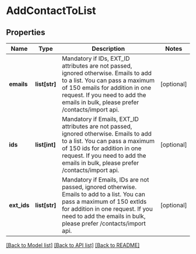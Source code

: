 # AddContactToList

## Properties
Name | Type | Description | Notes
------------ | ------------- | ------------- | -------------
**emails** | **list[str]** | Mandatory if IDs, EXT_ID attributes are not passed, ignored otherwise. Emails to add to a list. You can pass a maximum of 150 emails for addition in one request. If you need to add the emails in bulk, please prefer /contacts/import api. | [optional] 
**ids** | **list[int]** | Mandatory if Emails, EXT_ID attributes are not passed, ignored otherwise. Emails to add to a list. You can pass a maximum of 150 ids for addition in one request. If you need to add the emails in bulk, please prefer /contacts/import api. | [optional] 
**ext_ids** | **list[str]** | Mandatory if Emails, IDs are not passed, ignored otherwise. Emails to add to a list. You can pass a maximum of 150 extIds for addition in one request. If you need to add the emails in bulk, please prefer /contacts/import api. | [optional] 

[[Back to Model list]](../README.md#documentation-for-models) [[Back to API list]](../README.md#documentation-for-api-endpoints) [[Back to README]](../README.md)


